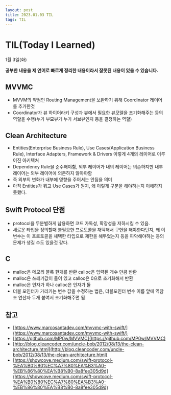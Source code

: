 ```yaml
---
layout: post
title: 2023.01.03 TIL
tags: TIL
---
```

# TIL(Today I Learned)

1월 3일(화)

**공부한 내용을 제 언어로 빠르게 정리한 내용이라서 잘못된 내용이 있을 수 있습니다.**

## MVVMC
- MVVM의 약점인 Routing Management을 보완하기 위해 Coordinator 레이어를 추가한것
- Coordinator가 뷰 하이어라키 구성과 뷰에서 필요한 뷰모델을 초기화해주는 등의 역할을 수행(누가 부모뷰가 누가 서브뷰인지 등을 결정하는 역할)

## Clean Architecture
- Entities(Enterprise Business Rule), Use Cases(Application Business Rule), Interface Adapters, Framework & Drivers 이렇게 4개의 레이어로 이루어진 아키텍처
- Dependency Rule을 준수해야함, 외부 레이어가 내의 레이어는 의존하지만 내부 레이어는 외부 레이어에 의존하지 않아야함
- 즉 외부의 변화가 내부에 영향을 주어서는 안됨을 의미
- 아직 Entities가 뭐고 Use Cases가 뭔지, 왜 이렇게 구분을 해야하는지 이해하지 못했다.

## Swift Protocol 단점
- protocol을 무분별하게 남용하면 코드 가독성, 확장성을 저하시킬 수 있음.
- 새로운 타입을 정의할때 불필요한 프로토콜을 채택해서 구현을 해야한다던지, 왜 이 변수는 이 프로토콜을 채택한 타입으로 제한을 해두었는지 등을 파악해야하는 등의 문제가 생길 수도 있을것 같다.

## C
- malloc은 메모리 블록 한개를 반환 calloc은 입력된 개수 만큼 반환
- malloc은 쓰레기값이 들어 있고 calloc은 0으로 초기화해서 반환
- malloc은 인자가 하나 calloc은 인자가 둘
- 더블 포인터가 가리키는 변수 값을 수정하는 법은, 더블포인터 변수 이름 앞에 역참조 연산자 두개 붙여서 초기화해주면 됨

## 참고
- [https://www.marcosantadev.com/mvvmc-with-swift/](https://www.marcosantadev.com/mvvmc-with-swift/)
- [https://github.com/MP0w/MVVMC](https://github.com/MP0w/MVVMC)
- [http://blog.cleancoder.com/uncle-bob/2012/08/13/the-clean-architecture.html](http://blog.cleancoder.com/uncle-bob/2012/08/13/the-clean-architecture.html)
- [https://showcove.medium.com/swift-protocol-%EA%B0%80%EC%A7%80%EA%B3%A0-%EB%86%80%EA%B8%B0-8a8fee305d9d](https://showcove.medium.com/swift-protocol-%EA%B0%80%EC%A7%80%EA%B3%A0-%EB%86%80%EA%B8%B0-8a8fee305d9d)
